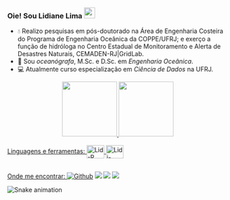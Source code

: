 ### Oie! Sou Lidiane Lima <img src="https://media.giphy.com/media/hvRJCLFzcasrR4ia7z/giphy.gif" width="25px">

- 💧 Realizo pesquisas em pós-doutorado na Área de Engenharia Costeira do Programa de Engenharia Oceânica da COPPE/UFRJ; e exerço a função de hidróloga no Centro Estadual de Monitoramento e Alerta de Desastres Naturais, CEMADEN-RJ|GridLab.
- 🌊 Sou *oceanógrafa*, M.Sc. e D.Sc. em *Engenharia Oceânica*.
- 💻 Atualmente curso especialização em *Ciência de Dados* na UFRJ.

<div align="center">
  <a href="https://github.com/lidianelimaocn">
  <img height="125em" src="https://github-readme-stats.vercel.app/api?username=lidianelimaocn&show_icons=true&theme=radical&include_all_commits=true&count_private=true"/>
  <img height="125em" src="https://github-readme-stats.vercel.app/api/top-langs/?username=lidianelimaocn&layout=compact&langs_count=7&theme=radical"/>
</div>
  
  
 
<div style="display: inline_block"><br>
  Linguagens e ferramentas:
  <img align="center" alt="Lid-R" height="30" width="40" src="https://cdn.jsdelivr.net/gh/devicons/devicon/icons/rstudio/rstudio-original.svg">
  <img align="center" alt="Lidi-Python" height="30" width="40" src="https://cdn.jsdelivr.net/gh/devicons/devicon/icons/python/python-original.svg">
  
</div>
  
  ##
  
 
<div> 
  Onde me encontrar: 
  <a href="https://github.com/lidianelimaocn" target="_blank"><img alt="Github" src="https://img.shields.io/badge/GitHub-%2312100E.svg?&style=for-the-badge&logo=Github&logoColor=white" /></a>
  <a href="https://instagram.com/lidianelima.ocn" target="_blank"><img src="https://img.shields.io/badge/-Instagram-%23E4405F?style=for-the-badge&logo=instagram&logoColor=white" target="_blank"></a>
  <a href = "mailto:lidianelima.ocn@gmail.com"><img src="https://img.shields.io/badge/Gmail-D14836?style=for-the-badge&logo=gmail&logoColor=white" target="_blank"></a>
  <a href="https://www.linkedin.com/in/lidianelimadsc" target="_blank"><img src="https://img.shields.io/badge/-LinkedIn-%230077B5?style=for-the-badge&logo=linkedin&logoColor=white" target="_blank"></a> 
  
 
  ![Snake animation](https://github.com/lidianelimaocn/lidianelimaocn/blob/output/github-contribution-grid-snake.svg)
 
</div>
  

